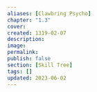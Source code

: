 ```yaml
---
aliases: [Clawbring Psycho]
chapter: "1.3"
cover: 
created: 1319-02-07
description: 
image: 
permalink: 
publish: false
section: [Skill Tree]
tags: []
updated: 2023-06-02
---
```

